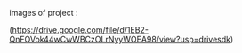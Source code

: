 
images of project :

(https://drive.google.com/file/d/1EB2-QnFOVok44wCwWBCzOLrNyyWOEA98/view?usp=drivesdk)
